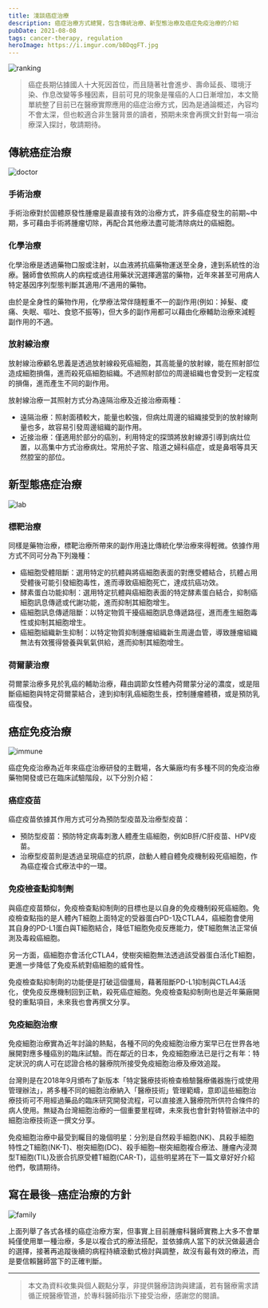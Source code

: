 ```yaml
---
title: 淺談癌症治療
description: 癌症治療方式總覽，包含傳統治療、新型態治療及癌症免疫治療的介紹
pubDate: 2021-08-08
tags: cancer-therapy, regulation
heroImage: https://i.imgur.com/bBDqgFT.jpg
---
```


![ranking](https://i.imgur.com/bBDqgFT.jpg)

> 癌症長期佔據國人十大死因首位，而且隨著社會進步、壽命延長、環境汙染、作息改變等多種因素，目前可見的現象是罹癌的人口日漸增加，本文簡單統整了目前已在醫療實際應用的癌症治療方式，因為是通論概述，內容均不會太深，但也較適合非生醫背景的讀者，預期未來會再撰文針對每一項治療深入探討，敬請期待。

## 傳統癌症治療

![doctor](https://i.imgur.com/1qgii12.jpg)

### 手術治療

手術治療對於固體原發性腫瘤是最直接有效的治療方式，許多癌症發生的前期~中期，多可藉由手術將腫瘤切除，再配合其他療法盡可能清除病灶的癌細胞。

### 化學治療

化學治療是透過藥物口服或注射，以血液將抗癌藥物運送至全身，達到系統性的治療。醫師會依照病人的病程或過往用藥狀況選擇適當的藥物，近年來甚至可用病人特定基因序列型態判斷其適用/不適用的藥物。

由於是全身性的藥物作用，化學療法常伴隨輕重不一的副作用(例如：掉髮、痠痛、失眠、嘔吐、食慾不振等)，但大多的副作用都可以藉由化療輔助治療來減輕副作用的不適。

### 放射線治療

放射線治療顧名思義是透過放射線殺死癌細胞，其高能量的放射線，能在照射部位造成細胞損傷，進而殺死癌細胞組織。不過照射部位的周邊組織也會受到一定程度的損傷，進而產生不同的副作用。

放射線治療一其照射方式分為遠隔治療及近接治療兩種：

- 遠隔治療：照射面積較大，能量也較強，但病灶周邊的組織接受到的放射線劑量也多，故容易引發周邊組織的副作用。
- 近接治療：僅適用於部分的癌別，利用特定的探頭將放射線源引導到病灶位置，以高集中方式治療病灶。常用於子宮、陰道之婦科癌症，或是鼻咽等具天然腔室的部位。

## 新型態癌症治療

![lab](https://i.imgur.com/OJYKBm8.jpg)

### 標靶治療

同樣是藥物治療，標靶治療所帶來的副作用遠比傳統化學治療來得輕微。依據作用方式不同可分為下列幾種：

- 癌細胞受體阻斷：選用特定的抗體與將癌細胞表面的對應受體結合，抗體占用受體後可能引發細胞毒性，進而導致癌細胞死亡，達成抗癌功效。
- 酵素蛋白功能抑制：選用特定抗體與癌細胞表面的特定酵素蛋白結合，抑制癌細胞訊息傳遞或代謝功能，進而抑制其細胞增生。
- 癌細胞訊息傳遞阻斷：以特定物質干擾癌細胞訊息傳遞路徑，進而產生細胞毒性或抑制其細胞增生。
- 癌細胞組織新生抑制：以特定物質抑制腫瘤組織新生周邊血管，導致腫瘤組織無法有效獲得營養與氧氣供給，進而抑制其細胞增生。

### 荷爾蒙治療

荷爾蒙治療多見於乳癌的輔助治療，藉由調節女性體內荷爾蒙分泌的濃度，或是阻斷癌細胞與特定荷爾蒙結合，達到抑制乳癌細胞生長，控制腫瘤體積，或是預防乳癌復發。

## 癌症免疫治療

![immune](https://i.imgur.com/lIVdjeB.jpg)

癌症免疫治療為近年來癌症治療研發的主戰場，各大藥廠均有多種不同的免疫治療藥物開發或已在臨床試驗階段，以下分別介紹：

### 癌症疫苗

癌症疫苗依據其作用方式可分為預防型疫苗及治療型疫苗：

- 預防型疫苗：預防特定病毒刺激人體產生癌細胞，例如B肝/C肝疫苗、HPV疫苗。
- 治療型疫苗則是透過呈現癌症的抗原，啟動人體自體免疫機制殺死癌細胞，作為癌症複合式療法中的一環。

### 免疫檢查點抑制劑

與癌症疫苗類似，免疫檢查點抑制劑的目標也是以自身的免疫機制殺死癌細胞。免疫檢查點指的是人體內T細胞上面特定的受器蛋白PD-1及CTLA4，癌細胞會使用其自身的PD-L1蛋白與T細胞結合，降低T細胞免疫反應能力，使T細胞無法正常偵測及毒殺癌細胞。

另一方面，癌細胞亦會活化CTLA4，使樹突細胞無法透過該受器蛋白活化T細胞，更進一步降低了免疫系統對癌細胞的威脅性。

免疫檢查點抑制劑的功能便是打破這個僵局，藉著阻斷PD-L1抑制與CTLA4活化，使免疫反應機制回到正軌，殺死癌症細胞。免疫檢查點抑制劑也是近年藥廠開發的重點項目，未來我也會再撰文分享。

### 免疫細胞治療

免疫細胞治療實為近年討論的熱點，各種不同的免疫細胞治療方案早已在世界各地展開對應多種癌別的臨床試驗。而在鄰近的日本，免疫細胞療法已是行之有年：特定狀況的病人可在認證合格的醫療院所接受免疫細胞治療及療效追蹤。

台灣則是在2018年9月頒布了新版本「特定醫療技術檢查檢驗醫療儀器施行或使用管理辦法」，將多種不同的細胞治療納入「醫療技術」管理範疇，意即這些細胞治療技術可不用經過藥品的臨床研究開發流程，可以直接進入醫療院所供符合條件的病人使用。無疑為台灣細胞治療的一個重要里程碑，未來我也會針對特管辦法中的細胞治療技術逐一撰文分享。

免疫細胞治療中最受到矚目的幾個明星：分別是自然殺手細胞(NK)、具殺手細胞特性之T細胞(NK-T)、樹突細胞(DC)、殺手細胞─樹突細胞複合療法、腫瘤內浸潤型T細胞(TIL)及嵌合抗原受體T細胞(CAR-T)，這些明星將在下一篇文章好好介紹他們，敬請期待。

## 寫在最後─癌症治療的方針

![family](https://i.imgur.com/vOVixzW.jpg)

上面列舉了各式各樣的癌症治療方案，但事實上目前腫瘤科醫師實務上大多不會單純僅使用單一種治療，多是以複合式的療法搭配，並依據病人當下的狀況做最適合的選擇，接著再追蹤後續的病程持續滾動式檢討與調整，故沒有最有效的療法，而是要信賴醫師當下的正確判斷。

---

> 本文為資料收集與個人觀點分享，非提供醫療諮詢與建議，若有醫療需求請循正規醫療管道，於專科醫師指示下接受治療，感謝您的閱讀。
